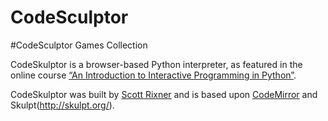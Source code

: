 CodeSculptor
============

#CodeSculptor Games Collection

CodeSkulptor is a browser-based Python interpreter, as featured in the online course [“An Introduction to Interactive Programming in Python”](https://class.coursera.org/interactivepython-002/class/index). 

CodeSkulptor was built by [Scott Rixner](http://www.cs.rice.edu/~rixner/) and is based upon [CodeMirror](http://codemirror.net/) and Skulpt(http://skulpt.org/).
